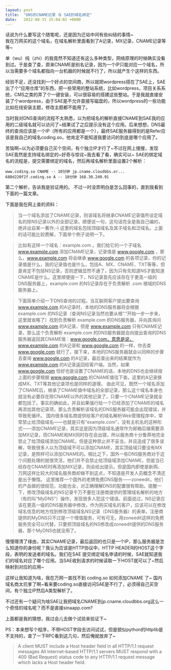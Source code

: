 ```yaml
---
layout: post
title:  "DNS的CNAME记录 与 SAE的域名绑定"
date:   2012-08-31 15:04:02 +0800
---
```


话说为什么要写这个随笔呢，还是因为迁站中间有些纠结的事情~  
我在万网买的这个域名，在域名解析里面看到了A记录，MX记录，CNAME记录等等~  

单（wu）纯（zhi）的我竟然不知道还有这么多种类型，网络原理的时候确实没看到过。于是查了查，原来CNAME是别名记录，因为一个IP只能对应一个域名，所以当需要多个域名都指向一台机器的时候就不行了，所以就产生个这样的东西。

经验不足，还没找到一个好点的空间商，所以就把wordpress搭在了SAE上，SAE出了个“应用仓库”的东西，把一些常用的整站系统，比如wordpress，项目关系系统，CMS之类的弄了个一键安装，可以很容易的搭建这些整站。于是我就直接安装了个wordpress，由于SAE是不允许直接写磁盘的，所以wordpress的一些功能比如在线安装主题，修改主题都不能用了。

当时我对DNS查询的流程不太熟悉，以为把域名的解析直接CNAME到SAE我的应用的二级域名就可以访问了~结果试了之后提示没有这个应用。后来想想，DNS最终的查询应该是一个IP（所有的应用都是一个），最终SAE服务器得到的是Refer应该是我自己的域名coding.so，他肯定不能知道我要访问的到底是哪个应用了。

苦恼啊~以为必须要自己买个空间，有个独立IP才行了~不过在网上搜搜，发现SAE竟然是支持域名绑定的~好奇与惊诧~我去看了看，确实可以~
SAE的绑定域名的流程是，提交需要绑定的域名，然后再域名解析里面设置2个解析：

```
www.coding.so CNAME -- 10分钟 jp.cname.cloudbbs.or...
680d220f2f.coding.so A -- 10分钟 168.30.249.91
```

第二个解析，告诉我是验证用的。
不过一时没弄明白是怎么回事的，直到我看到下面的一篇文章。

下面是我在网上查的资料：

> 当一个域名添加了CNAME记录，则该域名将继承CNAME记录值所设定域名的除NS记录以外的全部记录。顺便说一句，这句话完全是我自己编的，绝非出自某一著作;-) 这里的域名包括顶级域名及其子域名和泛域名。上面的话可能比较费解，下面举个例子说明一下。

> 比如有这样一个域名：example.com 。我们给它的一个子域名 www.example.com 添加CNAME记录，记录值是 www.google.com ，那么，www.example.com 将会继承 www.google.com 的各项记录，你的记录值是什么，我的记录值也是什么，包括A、MX、CNAME、TXT等等，但是肯定不包括NS记录，否则逻辑显然不通了，因为只有先知道NS才能知道CNAME是什么。这里顺便提一下，NS记录首先应该存在于更高一级的DNS服务器上，example.com 的NS记录存在于负责解析 .com 根域的DNS服务器上。

> 下面简单介绍一下DNS查询的过程。当互联网客户提出要查询 www.example.com 的A记录时，本地的DNS服务器将会根据 example.com 的NS记录（查询NS记录当然也要从根“.”开始一步一步来，这里就省略了）找到负责解析 example.com 的DNS服务器，并向其询问 www.example.com 的A记录，但是 www.example.com 只有CNAME记录，那么这个负责解析 example.com 的DNS服务器就会向提出查询的DNS服务器返回其CNAME值：www.google.com，意思是说，www.example.com 的A记录和 www.google.com 的一样，你去查 www.google.com 就行了，接下来，本地的DNS服务器就会以同样的步骤去查询 www.google.com 的A记录，最后查出来的结果就作为 www.example.com 的A记录返回给客户端。当然，如果 www.google.com 恰好也是设置了CNAME的话，本地的DNS也会继续按上面的步骤根据 www.google.com 的CNAME值往下查。这里的A记录换成MX、TXT等其他记录项也是同样的道理。
> 由此可见，既然一个域名添加了CNAME后，继承了CNAME值中域名的全部记录，那么这个域名本身也就没有必要存在除CNAME以外的其他记录了，只要一个CNAME记录就全都包括了。事实的确如此，并且如果强行给一个已经添加了CNAME的域名再添加其他记录项，那么负责解析该域名的DNS服务器可能会出现错误，并导致死循环。
国内很多域名商提供给客户的域名解析Web管理程序中，常常禁止给顶级域名——也就是只有“example.com”，没有主机名的这种形式——添加CNAME记录，其实这是因为顶级域名通常作为邮箱后缀需要添加MX记录，而CNAME和MX同时存在会出错，所以服务商十分鲁莽地完全禁止了给顶级域添加CNAME。但是这种禁止并不妥当，并且造成了很多误解，导致很多人以为顶级域不可以添加CNAME，其实顶级域只要没有MX记录，是照样可以添加CNAME的。相比之下，国外一些DNS服务商对于这个问题处理的就很灵活，他们并不会禁止给顶级域添加CNAME，但是当已经存在CNAME时再添加MX记录，则会给出提示。但是国内即使是新网、万网这样比较大的域名服务商却做不到这点，不知道是开发人员概念不清还是出于懒惰。
> 这里推荐一个国外的老牌免费DNS服务——zoneedit，他们的产品做的很规范，功能也全，对正确理解DNS的配置很有帮助。提醒一下，修改顶级域名的NS记录千万不要在注册商提供的管理域名解析的地方（有的叫“MyDNS”）操作，发现很多人犯这个错误。前面说过，NS记录应该在更高一级的DNS服务器中修改，作为购买域名的客户，应该可以在修改域名信息的地方找到修改顶级域名NS记录（DNS服务器）的表单。注册商提供的MyDNS只不过是一个增值服务，可有可无，用zoneedit这样的免费服务完全可以代替，只要把顶级域名的NS修改成zoneedit提供的DNS服务器，那个MyDNS也就没用了。
> 

慢慢理清了缘由，其实CNAME记录，最后返回的也只是一个IP，那么服务器是怎么知道你的身份呢？我认为应该是HTTP协议中，HTTP HEADER的HOST这个字段，表明的发送者的域名。我们在SAE 提交绑定域名申请的时候，SAE就知道我们的域名对应了哪个应用。当SAE收到请求的时候读取一下HOST就可以了~然后映射到对应的应用~

这样让我知道为啥，我在万网一直找不到 coding.so 如何添加CNAME 了~ 国内域名商太坑爹了啊~看来要coding.so直接访问SAE是不行了，必须得自己买空间，有个独立IP然后A类型解析了。

不过还有一个疑问为啥SAE让我把域名CNAME到jp.cname.cloudbbs.org这么一个奇怪的域名呢？而不是直接sinaapp.com?

上面都是我的猜想，我过会儿去做个试验来验证下~

PS：本来想写个程序，不带HOST字段去访问试试，但是貌似python的httplib是不支持的，查了一下RPC看到这几句，然后俺就放弃了~

> A client MUST include a Host header field in all HTTP/1.1 request messages
All Internet-based HTTP/1.1 servers MUST respond with a 400 (Bad Request) status code to any HTTP/1.1 request message which lacks a Host header field.
